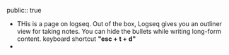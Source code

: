 public:: true

- THis is a page on logseq. Out of the box, Logseq gives you an outliner view for taking notes.
  You can hide the bullets while writing long-form content. 
  keyboard shortcut **"esc + t + d"**
-